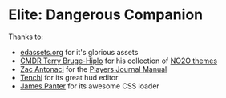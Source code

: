 # Elite: Dangerous Companion

Thanks to:
- [edassets.org](http://edassets.org) for it's glorious assets
- [CMDR Terry Bruge-Hiplo](https://forums.frontier.co.uk/member.php/71499-Terry-Bruge-Hiplo) for his collection of [NO2O themes](https://forums.frontier.co.uk/showthread.php?t=259311)
- [Zac Antonaci](https://forums.frontier.co.uk/member.php/97768-Zac-Antonaci) for the [Players Journal Manual](https://forums.frontier.co.uk/showthread.php/275151-Commanders-log-manual-and-data-sample)
- [Tenchi](http://codepen.io/Tenchi2xh/pen/XKLWBG?editors=1000) for its great hud editor
- [James Panter](http://codepen.io/jpanter/pen/PWWQXK) for its awesome CSS loader
